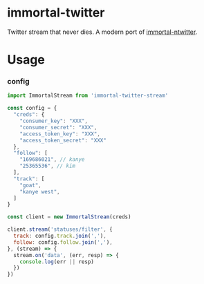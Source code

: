 # immortal-twitter

Twitter stream that never dies. A modern port of [immortal-ntwitter](https://github.com/horixon/immortal-ntwitter).

# Usage

### config

```js
import ImmortalStream from 'immortal-twitter-stream'

const config = {
  "creds": {
    "consumer_key": "XXX",
    "consumer_secret": "XXX",
    "access_token_key": "XXX",
    "access_token_secret": "XXX"
  },
  "follow": [
    "169686021", // kanye
    "25365536", // kim
  ],
  "track": [
    "goat",
    "kanye west",
  ]
}

const client = new ImmortalStream(creds)

client.stream('statuses/filter', {
  track: config.track.join(','),
  follow: config.follow.join(','),
}, (stream) => {
  stream.on('data', (err, resp) => {
    console.log(err || resp)
  })
})
```
